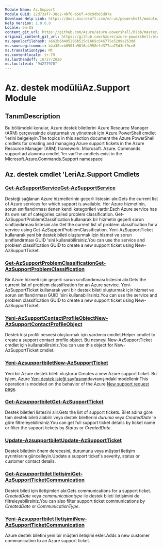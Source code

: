 ```yaml
---
Module Name: Az.Support
Module Guid: 22d73af7-38c2-4bf6-b56f-4dc9db05d97a
Download Help Link: https://docs.microsoft.com/en-us/powershell/module/az.support
Help Version: 1.0.0.0
Locale: en-US
content_git_url: https://github.com/Azure/azure-powershell/blob/master/src/Support/Support/help/Az.Support.md
original_content_git_url: https://github.com/Azure/azure-powershell/blob/master/src/Support/Support/help/Az.Support.md
ms.openlocfilehash: a662b6b405296b515d1b69c846775e5209a253dd
ms.sourcegitcommit: b4a38bcb0501a9016a4998efd377aa75d3ef9ce8
ms.translationtype: MT
ms.contentlocale: tr-TR
ms.lasthandoff: 10/27/2020
ms.locfileid: "94277970"
---
```

# <span data-ttu-id="fd242-101">Az. destek modülü</span><span class="sxs-lookup"><span data-stu-id="fd242-101">Az.Support Module</span></span>
## <span data-ttu-id="fd242-102">Tanım</span><span class="sxs-lookup"><span data-stu-id="fd242-102">Description</span></span>
<span data-ttu-id="fd242-103">Bu bölümdeki konular, Azure destek biletlerini Azure Resource Manager (ARM) çerçevesinde oluşturmak ve yönetmek için Azure PowerShell cmdlet 'lerini belgeleyin.</span><span class="sxs-lookup"><span data-stu-id="fd242-103">The topics in this section document the Azure PowerShell cmdlets for creating and managing Azure support tickets in the Azure Resource Manager (ARM) framework.</span></span> <span data-ttu-id="fd242-104">Microsoft. Azure. Commands. support ad alanında cmdlet 'ler var</span><span class="sxs-lookup"><span data-stu-id="fd242-104">The cmdlets exist in the Microsoft.Azure.Commands.Support namespace</span></span>

## <span data-ttu-id="fd242-105">Az. destek cmdlet 'Leri</span><span class="sxs-lookup"><span data-stu-id="fd242-105">Az.Support Cmdlets</span></span>
### [<span data-ttu-id="fd242-106">Get-AzSupportService</span><span class="sxs-lookup"><span data-stu-id="fd242-106">Get-AzSupportService</span></span>](Get-AzSupportService.md)
<span data-ttu-id="fd242-107">Desteği sağlanan Azure hizmetlerinin geçerli listesini alır.</span><span class="sxs-lookup"><span data-stu-id="fd242-107">Gets the current list of Azure services for which support is available.</span></span> <span data-ttu-id="fd242-108">Her Azure hizmetinin, sorun sınıflandırması denen kendi kategorileri vardır.</span><span class="sxs-lookup"><span data-stu-id="fd242-108">Each Azure service has its own set of categories called problem classification.</span></span> <span data-ttu-id="fd242-109">Get-AzSupportProblemClassification kullanarak bir hizmetin geçerli sorun sınıflandırması listesini alın.</span><span class="sxs-lookup"><span data-stu-id="fd242-109">Get the current list of problem classification for a service using Get-AzSupportProblemClassification.</span></span> <span data-ttu-id="fd242-110">Yeni-AzSupportTicket kullanarak yeni bir destek bileti oluşturmak için hizmet ve sorun sınıflandırması GUID 'sini kullanabilirsiniz.</span><span class="sxs-lookup"><span data-stu-id="fd242-110">You can use the service and problem classification GUID to create a new support ticket using New-AzSupportTicket.</span></span>

### [<span data-ttu-id="fd242-111">Get-AzSupportProblemClassification</span><span class="sxs-lookup"><span data-stu-id="fd242-111">Get-AzSupportProblemClassification</span></span>](Get-AzSupportProblemClassification.md)
<span data-ttu-id="fd242-112">Bir Azure hizmeti için geçerli sorun sınıflandırması listesini alır.</span><span class="sxs-lookup"><span data-stu-id="fd242-112">Gets the current list of problem classification for an Azure service.</span></span> <span data-ttu-id="fd242-113">Yeni-AzSupportTicket kullanarak yeni bir destek bileti oluşturmak için hizmet ve sorun sınıflandırması GUID 'sini kullanabilirsiniz.</span><span class="sxs-lookup"><span data-stu-id="fd242-113">You can use the service and problem classification GUID to create a new support ticket using New-AzSupportTicket.</span></span> 

### [<span data-ttu-id="fd242-114">Yeni-AzSupportContactProfileObject</span><span class="sxs-lookup"><span data-stu-id="fd242-114">New-AzSupportContactProfileObject</span></span>](New-AzSupportContactProfileObject.md)
<span data-ttu-id="fd242-115">Destek kişi profili nesnesi oluşturmak için yardımcı cmdlet.</span><span class="sxs-lookup"><span data-stu-id="fd242-115">Helper cmdlet to create a support contact profile object.</span></span> <span data-ttu-id="fd242-116">Bu nesneyi New-AzSupportTicket cmdlet için kullanabilirsiniz.</span><span class="sxs-lookup"><span data-stu-id="fd242-116">You can use this object for New-AzSupportTicket cmdlet.</span></span>

### [<span data-ttu-id="fd242-117">Yeni-Azsupportbilet</span><span class="sxs-lookup"><span data-stu-id="fd242-117">New-AzSupportTicket</span></span>](New-AzSupportTicket.md)
<span data-ttu-id="fd242-118">Yeni bir Azure destek bileti oluşturur.</span><span class="sxs-lookup"><span data-stu-id="fd242-118">Creates a new Azure support ticket.</span></span> <span data-ttu-id="fd242-119">Bu işlem, Azure [Yeni destek isteği sayfasının](https://portal.azure.com/#blade/Microsoft_Azure_Support/HelpAndSupportBlade/overview)davranışındaki modellenir.</span><span class="sxs-lookup"><span data-stu-id="fd242-119">This operation is modeled on the behavior of the Azure [New support request page](https://portal.azure.com/#blade/Microsoft_Azure_Support/HelpAndSupportBlade/overview).</span></span>

### [<span data-ttu-id="fd242-120">Get-Azsupportbilet</span><span class="sxs-lookup"><span data-stu-id="fd242-120">Get-AzSupportTicket</span></span>](Get-AzSupportTicket.md)
<span data-ttu-id="fd242-121">Destek biletleri listesini alır.</span><span class="sxs-lookup"><span data-stu-id="fd242-121">Gets the list of support tickets.</span></span> <span data-ttu-id="fd242-122">Bilet adına göre tam destek bileti alabilir veya destek biletlerini *duruma* veya *CreatedDate* 'e göre filtreleyebilirsiniz.</span><span class="sxs-lookup"><span data-stu-id="fd242-122">You can get full support ticket details by ticket name or filter the support tickets by *Status* or *CreatedDate*.</span></span>

### [<span data-ttu-id="fd242-123">Update-Azsupportbilet</span><span class="sxs-lookup"><span data-stu-id="fd242-123">Update-AzSupportTicket</span></span>](Update-AzSupportTicket.md)
<span data-ttu-id="fd242-124">Destek biletinin önem derecesini, durumunu veya müşteri iletişim ayrıntılarını güncelleyin.</span><span class="sxs-lookup"><span data-stu-id="fd242-124">Update a support ticket's severity, status or customer contact details.</span></span>

### [<span data-ttu-id="fd242-125">Get-Azsupportbilet Iletişimi</span><span class="sxs-lookup"><span data-stu-id="fd242-125">Get-AzSupportTicketCommunication</span></span>](Get-AzSupportTicketCommunication.md)
<span data-ttu-id="fd242-126">Destek bileti için iletişimleri alır.</span><span class="sxs-lookup"><span data-stu-id="fd242-126">Gets communications for a support ticket.</span></span> <span data-ttu-id="fd242-127">*CreatedDate* veya *communicationtype* ile destek bileti iletişimini de filtreleyebilirsiniz.</span><span class="sxs-lookup"><span data-stu-id="fd242-127">You can also filter support ticket communications by *CreatedDate* or *CommunicationType*.</span></span> 

### [<span data-ttu-id="fd242-128">Yeni-Azsupportbilet Iletişimi</span><span class="sxs-lookup"><span data-stu-id="fd242-128">New-AzSupportTicketCommunication</span></span>](New-AzSupportTicketCommunication.md)
<span data-ttu-id="fd242-129">Azure destek biletini yeni bir müşteri iletişimi ekler.</span><span class="sxs-lookup"><span data-stu-id="fd242-129">Adds a new customer communication to an Azure support ticket.</span></span> 



